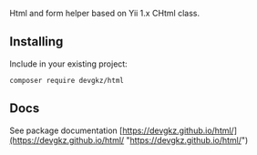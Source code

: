 Html and form helper based on Yii 1.x CHtml class. 

## Installing

Include in your existing project:

```
composer require devgkz/html
```

## Docs

See package documentation [https://devgkz.github.io/html/](https://devgkz.github.io/html/ "https://devgkz.github.io/html/")